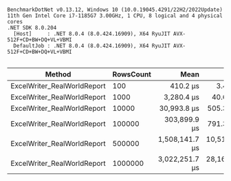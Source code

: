 ```

BenchmarkDotNet v0.13.12, Windows 10 (10.0.19045.4291/22H2/2022Update)
11th Gen Intel Core i7-1185G7 3.00GHz, 1 CPU, 8 logical and 4 physical cores
.NET SDK 8.0.204
  [Host]     : .NET 8.0.4 (8.0.424.16909), X64 RyuJIT AVX-512F+CD+BW+DQ+VL+VBMI
  DefaultJob : .NET 8.0.4 (8.0.424.16909), X64 RyuJIT AVX-512F+CD+BW+DQ+VL+VBMI


```
| Method                      | RowsCount | Mean           | Error        | StdDev       | Gen0   | Allocated |
|---------------------------- |---------- |---------------:|-------------:|-------------:|-------:|----------:|
| ExcelWriter_RealWorldReport | 100       |       410.2 μs |      3.40 μs |      3.18 μs | 0.9766 |   8.85 KB |
| ExcelWriter_RealWorldReport | 1000      |     3,280.4 μs |     40.67 μs |     33.96 μs |      - |   8.85 KB |
| ExcelWriter_RealWorldReport | 10000     |    30,993.8 μs |    505.37 μs |    447.99 μs |      - |   8.87 KB |
| ExcelWriter_RealWorldReport | 100000    |   303,899.9 μs |    791.38 μs |    617.86 μs |      - |   9.21 KB |
| ExcelWriter_RealWorldReport | 500000    | 1,508,141.7 μs | 10,515.48 μs |  9,836.18 μs |      - |   9.62 KB |
| ExcelWriter_RealWorldReport | 1000000   | 3,022,251.7 μs | 28,161.08 μs | 23,515.78 μs |      - |   9.62 KB |
